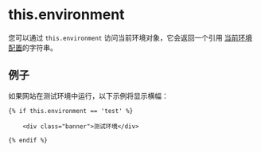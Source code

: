 # this.environment

您可以通过 `this.environment` 访问当前环境对象，它会返回一个引用 [当前环境配置](../setup/configuration.md#environment-configuration)的字符串。

## 例子

如果网站在测试环境中运行，以下示例将显示横幅：

```twig
{% if this.environment == 'test' %}

    <div class="banner">测试环境</div>

{% endif %}
```
